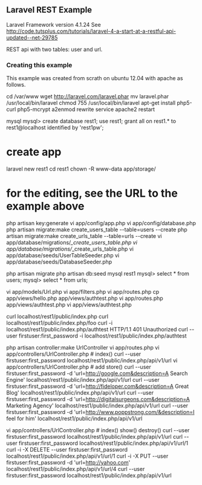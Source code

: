 ## Laravel REST Example

Laravel Framework version 4.1.24
See http://code.tutsplus.com/tutorials/laravel-4-a-start-at-a-restful-api-updated--net-29785

REST api with two tables: user and url.

### Creating this example

This example was created from scrath on ubuntu 12.04 with apache as follows.

  cd /var/www
  wget http://laravel.com/laravel.phar
  mv laravel.phar /usr/local/bin/laravel
  chmod 755 /usr/local/bin/laravel
  apt-get install php5-curl php5-mcrypt
  a2enmod rewrite
  service apache2 restart

 mysql
 mysql> create database rest1;
 use rest1;
 grant all on rest1.* to rest1@localhost identified by 'rest1pw';

 # create app
  laravel new rest1
  cd rest1
  chown -R www-data app/storage/

 # for the editing, see the URL to the example above
  php artisan key:generate
  vi app/config/app.php
  vi app/config/database.php
  php artisan migrate:make create_users_table --table=users --create
  php artisan migrate:make create_urls_table --table=urls --create
  vi app/database/migrations/*_create_users_table.php
  vi app/database/migrations/*_create_urls_table.php
  vi app/database/seeds/UserTableSeeder.php
  vi app/database/seeds/DatabaseSeeder.php

  php artisan migrate
  php artisan db:seed
  mysql rest1
        mysql> select * from users;
        mysql> select * from urls;

  vi app/models/Url.php
  vi app/filters.php
  vi app/routes.php
  cp app/views/hello.php app/views/authtest.php
  vi app/routes.php app/views/authtest.php
  vi app/views/authtest.php

  curl localhost/rest1/public/index.php
  curl localhost/rest1/public/index.php/foo
  curl -i localhost/rest1/public/index.php/authtest
     HTTP/1.1 401 Unauthorized
  curl --user firstuser:first_password -i localhost/rest1/public/index.php/authtest

 
  php artisan controller:make UrlController
  vi app/routes.php
  vi app/controllers/UrlController.php    # index()
  curl --user firstuser:first_password localhost/rest1/public/index.php/api/v1/url
  vi app/controllers/UrlController.php    # add store()
  curl --user firstuser:first_password -d 'url=http://google.com&description=A Search Engine' localhost/rest1/public/index.php/api/v1/url
  curl --user firstuser:first_password -d 'url=http://fideloper.com&description=A Great Blog' localhost/rest1/public/index.php/api/v1/url
  curl --user firstuser:first_password -d 'url=http://digitalsurgeons.com&description=A Marketing Agency' localhost/rest1/public/index.php/api/v1/url
  curl --user firstuser:first_password -d 'url=http://www.poppstrong.com/&description=I feel for him' localhost/rest1/public/index.php/api/v1/url

  vi app/controllers/UrlController.php    # index() show() destroy()
  curl --user firstuser:first_password localhost/rest1/public/index.php/api/v1/url
  curl --user firstuser:first_password localhost/rest1/public/index.php/api/v1/url/1
  curl -i -X DELETE --user firstuser:first_password localhost/rest1/public/index.php/api/v1/url/1
  curl -i -X PUT --user firstuser:first_password -d 'url=http://yahoo.com' localhost/rest1/public/index.php/api/v1/url/4
  curl --user firstuser:first_password localhost/rest1/public/index.php/api/v1/url


